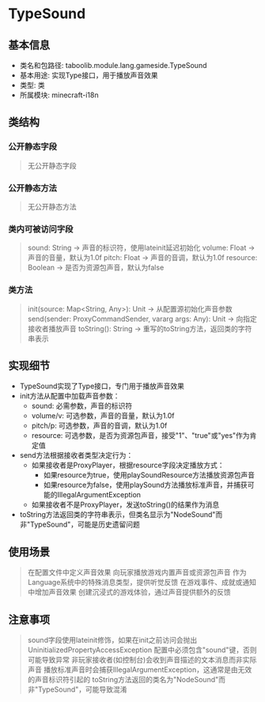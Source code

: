 # TypeSound
## 基本信息
- 类名和包路径: taboolib.module.lang.gameside.TypeSound
- 基本用途: 实现Type接口，用于播放声音效果
- 类型: 类
- 所属模块: minecraft-i18n

## 类结构
### 公开静态字段
> 无公开静态字段

### 公开静态方法
> 无公开静态方法

### 类内可被访问字段
> sound: String -> 声音的标识符，使用lateinit延迟初始化
> volume: Float -> 声音的音量，默认为1.0f
> pitch: Float -> 声音的音调，默认为1.0f
> resource: Boolean -> 是否为资源包声音，默认为false

### 类方法
> init(source: Map<String, Any>): Unit -> 从配置源初始化声音参数
> send(sender: ProxyCommandSender, vararg args: Any): Unit -> 向指定接收者播放声音
> toString(): String -> 重写的toString方法，返回类的字符串表示

## 实现细节
- TypeSound实现了Type接口，专门用于播放声音效果
- init方法从配置中加载声音参数：
  - sound: 必需参数，声音的标识符
  - volume/v: 可选参数，声音的音量，默认为1.0f
  - pitch/p: 可选参数，声音的音调，默认为1.0f
  - resource: 可选参数，是否为资源包声音，接受"1"、"true"或"yes"作为肯定值
- send方法根据接收者类型决定行为：
  - 如果接收者是ProxyPlayer，根据resource字段决定播放方式：
    - 如果resource为true，使用playSoundResource方法播放资源包声音
    - 如果resource为false，使用playSound方法播放标准声音，并捕获可能的IllegalArgumentException
  - 如果接收者不是ProxyPlayer，发送toString()的结果作为消息
- toString方法返回类的字符串表示，但类名显示为"NodeSound"而非"TypeSound"，可能是历史遗留问题

## 使用场景
> 在配置文件中定义声音效果
> 向玩家播放游戏内置声音或资源包声音
> 作为Language系统中的特殊消息类型，提供听觉反馈
> 在游戏事件、成就或通知中增加声音效果
> 创建沉浸式的游戏体验，通过声音提供额外的反馈

## 注意事项
> sound字段使用lateinit修饰，如果在init之前访问会抛出UninitializedPropertyAccessException
> 配置中必须包含"sound"键，否则可能导致异常
> 非玩家接收者(如控制台)会收到声音描述的文本消息而非实际声音
> 播放标准声音时会捕获IllegalArgumentException，这通常是由无效的声音标识符引起的
> toString方法返回的类名为"NodeSound"而非"TypeSound"，可能导致混淆

